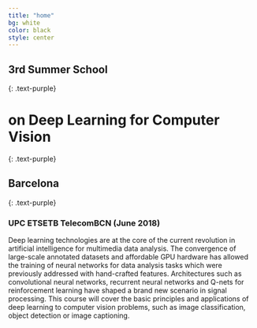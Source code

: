 ```yaml
---
title: "home"
bg: white
color: black
style: center
---
```


## 3rd Summer School 
{: .text-purple}
# on **Deep Learning for Computer Vision**
{: .text-purple}
## Barcelona
{: .text-purple}

### UPC ETSETB TelecomBCN (June 2018)

Deep learning technologies are at the core of the current revolution in artificial intelligence for multimedia data analysis. The convergence of large-scale annotated datasets and affordable GPU hardware has allowed the training of neural networks for data analysis tasks which were previously addressed with hand-crafted features. Architectures such as convolutional neural networks, recurrent neural networks and Q-nets for reinforcement learning have shaped a brand new scenario in signal processing. This course will cover the basic principles and applications of deep learning to computer vision problems, such as image classification, object detection or image captioning.
